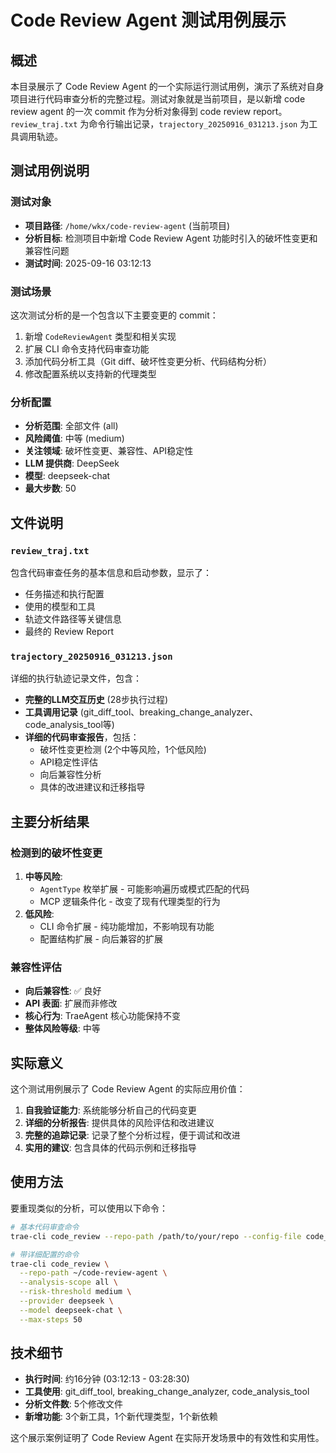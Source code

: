 # Code Review Agent 测试用例展示

## 概述

本目录展示了 Code Review Agent 的一个实际运行测试用例，演示了系统对自身项目进行代码审查分析的完整过程。测试对象就是当前项目，是以新增 code review agent 的一次 commit 作为分析对象得到 code review report。`review_traj.txt` 为命令行输出记录，`trajectory_20250916_031213.json` 为工具调用轨迹。

## 测试用例说明

### 测试对象
- **项目路径**: `/home/wkx/code-review-agent` (当前项目)
- **分析目标**: 检测项目中新增 Code Review Agent 功能时引入的破坏性变更和兼容性问题
- **测试时间**: 2025-09-16 03:12:13

### 测试场景
这次测试分析的是一个包含以下主要变更的 commit：
1. 新增 `CodeReviewAgent` 类型和相关实现
2. 扩展 CLI 命令支持代码审查功能
3. 添加代码分析工具（Git diff、破坏性变更分析、代码结构分析）
4. 修改配置系统以支持新的代理类型

### 分析配置
- **分析范围**: 全部文件 (all)
- **风险阈值**: 中等 (medium)
- **关注领域**: 破坏性变更、兼容性、API稳定性
- **LLM 提供商**: DeepSeek
- **模型**: deepseek-chat
- **最大步数**: 50

## 文件说明

### `review_traj.txt`
包含代码审查任务的基本信息和启动参数，显示了：
- 任务描述和执行配置
- 使用的模型和工具
- 轨迹文件路径等关键信息
- 最终的 Review Report

### `trajectory_20250916_031213.json`
详细的执行轨迹记录文件，包含：
- **完整的LLM交互历史** (28步执行过程)
- **工具调用记录** (git_diff_tool、breaking_change_analyzer、code_analysis_tool等)
- **详细的代码审查报告**，包括：
  - 破坏性变更检测 (2个中等风险，1个低风险)
  - API稳定性评估
  - 向后兼容性分析
  - 具体的改进建议和迁移指导

## 主要分析结果

### 检测到的破坏性变更
1. **中等风险**:
   - `AgentType` 枚举扩展 - 可能影响遍历或模式匹配的代码
   - MCP 逻辑条件化 - 改变了现有代理类型的行为
2. **低风险**:
   - CLI 命令扩展 - 纯功能增加，不影响现有功能
   - 配置结构扩展 - 向后兼容的扩展

### 兼容性评估
- **向后兼容性**: ✅ 良好
- **API 表面**: 扩展而非修改
- **核心行为**: TraeAgent 核心功能保持不变
- **整体风险等级**: 中等

## 实际意义

这个测试用例展示了 Code Review Agent 的实际应用价值：

1. **自我验证能力**: 系统能够分析自己的代码变更
2. **详细的分析报告**: 提供具体的风险评估和改进建议
3. **完整的追踪记录**: 记录了整个分析过程，便于调试和改进
4. **实用的建议**: 包含具体的代码示例和迁移指导

## 使用方法

要重现类似的分析，可以使用以下命令：

```bash
# 基本代码审查命令
trae-cli code_review --repo-path /path/to/your/repo --config-file code_review_agent_config.yaml --max-steps 50 > traj.txt

# 带详细配置的命令
trae-cli code_review \
  --repo-path ~/code-review-agent \
  --analysis-scope all \
  --risk-threshold medium \
  --provider deepseek \
  --model deepseek-chat \
  --max-steps 50
```

## 技术细节

- **执行时间**: 约16分钟 (03:12:13 - 03:28:30)
- **工具使用**: git_diff_tool, breaking_change_analyzer, code_analysis_tool
- **分析文件数**: 5个修改文件
- **新增功能**: 3个新工具，1个新代理类型，1个新依赖

这个展示案例证明了 Code Review Agent 在实际开发场景中的有效性和实用性。